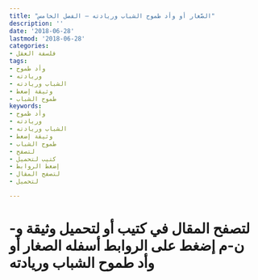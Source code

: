```yaml
---
title: "الصَّغار أو وأد طموح الشباب وريادته – الفصل الخامس"
description: ''
date: '2018-06-28'
lastmod: '2018-06-28'
categories:
- فلسفة العقل
tags:
- وأد طموح
- وريادته
- الشباب وريادته
- وثيقة إضغط
- طموح الشباب
keywords:
- وأد طموح
- وريادته
- الشباب وريادته
- وثيقة إضغط
- طموح الشباب
- لتصفح
- كتيب لتحميل
- إضغط الروابط
- لتصفح المقال
- لتحميل

---
```

# **لتصفح المقال في كتيب أو لتحميل وثيقة و-ن-م إضغط على الروابط أسفله** **الصغار أو وأد طموح الشباب وريادته**

###